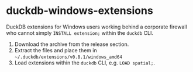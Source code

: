 # duckdb-windows-extensions
DuckDB extensions for Windows users working behind a corporate firewall who cannot simply `INSTALL extension;` within the `duckdb` CLI.

1. Download the archive from the release section.
2. Extract the files and place them in `~/.duckdb/extensions/v0.8.1/windows_amd64`
3. Load extensions within the `duckdb` CLI, e.g. `LOAD spatial;`.


